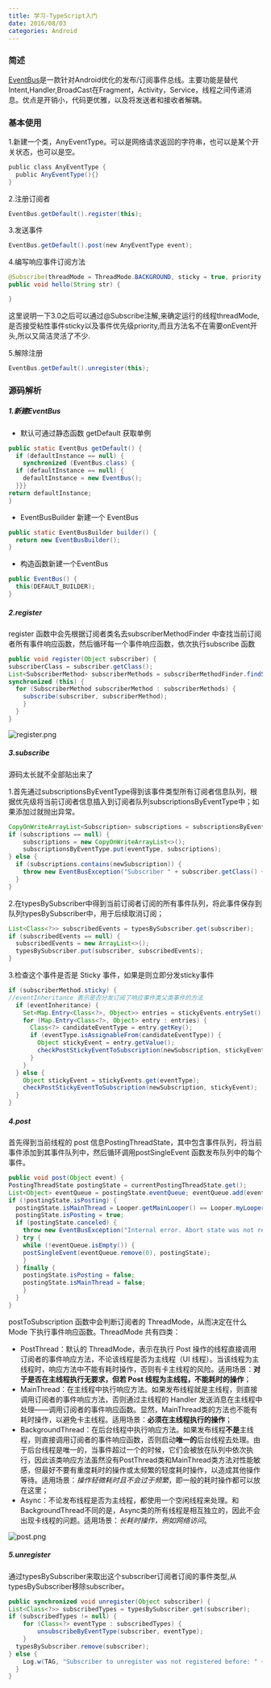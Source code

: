 ```yaml
---
title: 学习-TypeScript入门
date: 2016/08/03
categories: Android
---
```


### 简述
[EventBus](https://github.com/greenrobot/EventBus)是一款针对Android优化的发布/订阅事件总线。主要功能是替代Intent,Handler,BroadCast在Fragment，Activity，Service，线程之间传递消息。优点是开销小，代码更优雅，以及将发送者和接收者解耦。

### 基本使用
1.新建一个类，AnyEventType。可以是网络请求返回的字符串，也可以是某个开关状态，也可以是空。
```java
public class AnyEventType {  
  public AnyEventType(){}  
}  
```
2.注册订阅者
```java
EventBus.getDefault().register(this);
```
3.发送事件
```java
EventBus.getDefault().post(new AnyEventType event);
```
4.编写响应事件订阅方法
```java
@Subscribe(threadMode = ThreadMode.BACKGROUND, sticky = true, priority = 100)
public void hello(String str) {

}
```
这里说明一下3.0之后可以通过@Subscribe注解,来确定运行的线程threadMode,是否接受粘性事件sticky以及事件优先级priority,而且方法名不在需要onEvent开头,所以又简洁灵活了不少.

5.解除注册
```java
EventBus.getDefault().unregister(this);
```
### 源码解析
##### 1.新建EventBus
- 默认可通过静态函数 getDefault 获取单例
```java
public static EventBus getDefault() {
  if (defaultInstance == null) {
    synchronized (EventBus.class) {
  if (defaultInstance == null) {
    defaultInstance = new EventBus();
  }}}
return defaultInstance;
}
```
- EventBusBuilder 新建一个 EventBus
```java
public static EventBusBuilder builder() {
  return new EventBusBuilder();
}
```
- 构造函数新建一个EventBus
```java
public EventBus() {
  this(DEFAULT_BUILDER);
}
```
##### 2.register
register 函数中会先根据订阅者类名去subscriberMethodFinder
中查找当前订阅者所有事件响应函数，然后循环每一个事件响应函数，依次执行subscribe 函数
```java
public void register(Object subscriber) { 
subscriberClass = subscriber.getClass();
List<SubscriberMethod> subscriberMethods = subscriberMethodFinder.findSubscriberMethods(subscriberClass); 
synchronized (this) { 
  for (SubscriberMethod subscriberMethod : subscriberMethods) { 
    subscribe(subscriber, subscriberMethod); 
    } 
  } 
}
```
![register.png](http://upload-images.jianshu.io/upload_images/1798479-dd8d29a5d1134618.png?imageMogr2/auto-orient/strip%7CimageView2/2/w/1240)

##### 3.subscribe
源码太长就不全部贴出来了

1.首先通过subscriptionsByEventType得到该事件类型所有订阅者信息队列，根据优先级将当前订阅者信息插入到订阅者队列subscriptionsByEventType中；如果添加过就抛出异常。
```java
CopyOnWriteArrayList<Subscription> subscriptions = subscriptionsByEventType.get(eventType);
if (subscriptions == null) {
    subscriptions = new CopyOnWriteArrayList<>();
    subscriptionsByEventType.put(eventType, subscriptions);
} else {
  if (subscriptions.contains(newSubscription)) {
    throw new EventBusException("Subscriber " + subscriber.getClass() + " already registered to event "+ eventType);
  }
}
```
2.在typesBySubscriber中得到当前订阅者订阅的所有事件队列，将此事件保存到队列typesBySubscriber中，用于后续取消订阅；
```java
List<Class<?>> subscribedEvents = typesBySubscriber.get(subscriber); 
if (subscribedEvents == null) { 
  subscribedEvents = new ArrayList<>();         
  typesBySubscriber.put(subscriber, subscribedEvents); 
}
```
3.检查这个事件是否是 Sticky 事件，如果是则立即分发sticky事件
```java
if (subscriberMethod.sticky) { 
//eventInheritance 表示是否分发订阅了响应事件类父类事件的方法 
  if (eventInheritance) { 
    Set<Map.Entry<Class<?>, Object>> entries = stickyEvents.entrySet(); 
    for (Map.Entry<Class<?>, Object> entry : entries) { 
      Class<?> candidateEventType = entry.getKey(); 
      if (eventType.isAssignableFrom(candidateEventType)) { 
        Object stickyEvent = entry.getValue(); 
        checkPostStickyEventToSubscription(newSubscription, stickyEvent); 
      } 
    } 
  } else { 
    Object stickyEvent = stickyEvents.get(eventType); 
    checkPostStickyEventToSubscription(newSubscription, stickyEvent); 
  } 
}
```
##### 4.post
首先得到当前线程的 post 信息PostingThreadState，其中包含事件队列，将当前事件添加到其事件队列中，然后循环调用postSingleEvent 函数发布队列中的每个事件。
```java
public void post(Object event) { 
PostingThreadState postingState = currentPostingThreadState.get(); 
List<Object> eventQueue = postingState.eventQueue; eventQueue.add(event); 
if (!postingState.isPosting) { 
  postingState.isMainThread = Looper.getMainLooper() == Looper.myLooper(); 
  postingState.isPosting = true; 
  if (postingState.canceled) { 
    throw new EventBusException("Internal error. Abort state was not reset"); 
  } try {
    while (!eventQueue.isEmpty()) { 
    postSingleEvent(eventQueue.remove(0), postingState); 
    } 
  } finally { 
    postingState.isPosting = false; 
    postingState.isMainThread = false; 
    } 
  } 
}
```
postToSubscription 函数中会判断订阅者的 ThreadMode，从而决定在什么 Mode 下执行事件响应函数。ThreadMode 共有四类：
- PostThread：默认的 ThreadMode，表示在执行 Post 操作的线程直接调用订阅者的事件响应方法，不论该线程是否为主线程（UI 线程）。当该线程为主线程时，响应方法中不能有耗时操作，否则有卡主线程的风险。适用场景：**对于是否在主线程执行无要求，但若 Post 线程为主线程，不能耗时的操作**；
- MainThread：在主线程中执行响应方法。如果发布线程就是主线程，则直接调用订阅者的事件响应方法，否则通过主线程的 Handler 发送消息在主线程中处理——调用订阅者的事件响应函数。显然，MainThread类的方法也不能有耗时操作，以避免卡主线程。适用场景：**必须在主线程执行的操作**；
- BackgroundThread：在后台线程中执行响应方法。如果发布线程**不是**主线程，则直接调用订阅者的事件响应函数，否则启动**唯一的**后台线程去处理。由于后台线程是唯一的，当事件超过一个的时候，它们会被放在队列中依次执行，因此该类响应方法虽然没有PostThread类和MainThread类方法对性能敏感，但最好不要有重度耗时的操作或太频繁的轻度耗时操作，以造成其他操作等待。适用场景：*操作轻微耗时且不会过于频繁*，即一般的耗时操作都可以放在这里；
- Async：不论发布线程是否为主线程，都使用一个空闲线程来处理。和BackgroundThread不同的是，Async类的所有线程是相互独立的，因此不会出现卡线程的问题。适用场景：*长耗时操作，例如网络访问*。

![post.png](http://upload-images.jianshu.io/upload_images/1798479-5b504eff0adda787.png?imageMogr2/auto-orient/strip%7CimageView2/2/w/1240)

##### 5.unregister
通过typesBySubscriber来取出这个subscriber订阅者订阅的事件类型,从typesBySubscriber移除subscriber。
```java
public synchronized void unregister(Object subscriber) { 
List<Class<?>> subscribedTypes = typesBySubscriber.get(subscriber); 
if (subscribedTypes != null) { 
    for (Class<?> eventType : subscribedTypes) { 
        unsubscribeByEventType(subscriber, eventType); 
    } 
  typesBySubscriber.remove(subscriber); 
} else { 
    Log.w(TAG, "Subscriber to unregister was not registered before: " + subscriber.getClass()); 
  } 
}
```